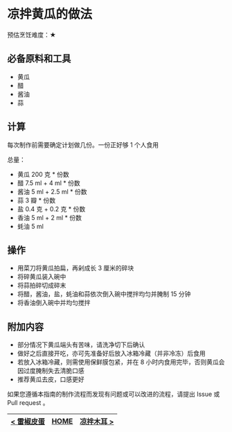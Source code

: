# 凉拌黄瓜的做法

预估烹饪难度：★

## 必备原料和工具

* 黄瓜
* 醋
* 酱油
* 蒜

## 计算

每次制作前需要确定计划做几份。一份正好够 1 个人食用

总量：

* 黄瓜 200 克  * 份数
* 醋 7.5 ml + 4 ml * 份数
* 酱油 5 ml + 2.5 ml * 份数
* 蒜 3 瓣 * 份数
* 盐 0.4 克 + 0.2 克 * 份数
* 香油 5 ml + 2 ml * 份数
* 蚝油 5 ml

## 操作

* 用菜刀将黄瓜拍扁，再剁成长 3 厘米的碎块
* 将碎黄瓜装入碗中
* 将蒜拍碎切成碎末
* 将醋，酱油，盐，蚝油和蒜依次倒入碗中搅拌均匀并腌制 15 分钟
* 将香油倒入碗中并均匀搅拌

## 附加内容

* 部分情况下黄瓜端头有苦味，请洗净切下后确认
* 做好之后直接开吃，亦可先准备好后放入冰箱冷藏（并非冷冻）后食用
* 若放入冰箱冷藏，则需使用保鲜膜包紧，并在 8 小时内食用完毕，否则黄瓜会因过度腌制失去清脆口感
* 推荐黄瓜去皮，口感更好

如果您遵循本指南的制作流程而发现有问题或可以改进的流程，请提出 Issue 或 Pull request 。

| [< 雷椒皮蛋](../雷椒皮蛋/雷椒皮蛋.md) | [HOME](../../../README.md) | [凉拌木耳 >](../凉拌木耳/凉拌木耳.md) |
| ---------------------------------- | -------------------------- | ---------------------------------- |
